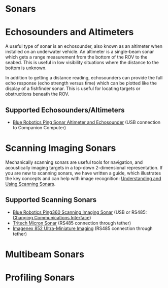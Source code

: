 # Sonars

# Echosounders and Altimeters 

A useful type of sonar is an echosounder, also known as an altimeter when installed on an underwater vehicle. An altimeter is a single-beam sonar which gets a range measurement from the bottom of the ROV to the seabed. This is useful in low visibility situations where the distance to the bottom is unknown.

In addition to getting a distance reading, echosounders can provide the full echo response (echo strength versus time) which can be plotted like the display of a fishfinder sonar. This is useful for locating targets or obstructions beneath the ROV.

## Supported Echosounders/Altimeters

* [Blue Robotics Ping Sonar Altimeter and Echosounder](https://bluerobotics.com/store/sensors-sonars-cameras/sonar/ping-sonar-r2-rp/) (USB connection to Companion Computer)

# Scanning Imaging Sonars

Mechanically scanning sonars are useful tools for navigation, and acoustically imaging targets in a top-down 2-dimensional representation. If you are new to scanning sonars, we have written a guide, which illustrates the key concepts and can help with image recognition: [Understanding and Using Scanning Sonars](https://bluerobotics.com/learn/understanding-and-using-scanning-sonars/).

## Supported Scanning Sonars

* [Blue Robotics Ping360 Scanning Imaging Sonar](https://bluerobotics.com/store/sensors-sonars-cameras/sonar/ping360-sonar-r1-rp/) (USB or RS485: [Changing Communications Interface](https://bluerobotics.com/learn/changing-communications-interface-on-the-ping360/))
* [Tritech Micron Sonar](https://www.tritech.co.uk/product/small-rov-mechanical-sector-scanning-sonar-tritech-micron) (RS485 connection through tether)
* [Imagenex 852 Ultra-Miniature Imaging](https://imagenex.com/products/852-ultra-miniature-imaging) (RS485 connection through tether)

# Multibeam Sonars

## 

# Profiling Sonars
